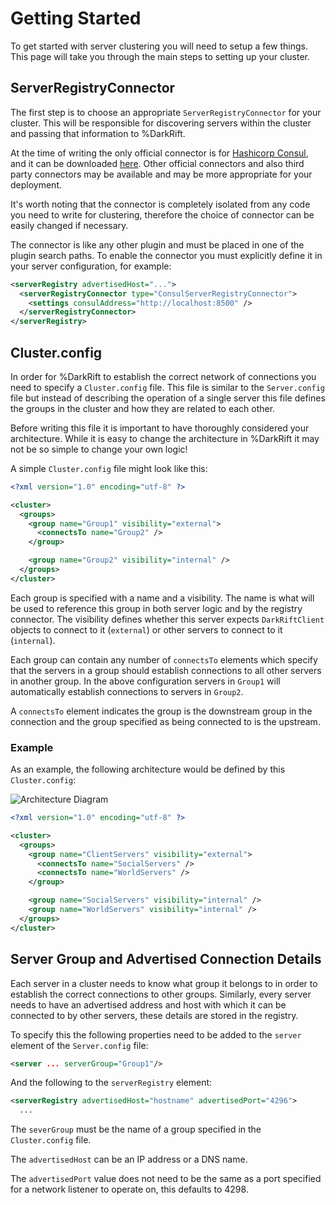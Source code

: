 # Getting Started
To get started with server clustering you will need to setup a few things. This page will take you through the main steps to setting up your cluster.

## ServerRegistryConnector
The first step is to choose an appropriate `ServerRegistryConnector` for your cluster. This will be responsible for discovering servers within the cluster and passing that information to %DarkRift.

At the time of writing the only official connector is for [Hashicorp Consul](https://www.consul.io/), and it can be downloaded [here](https://github.com/DarkRiftNetworking/consul-server-registry-connector). Other official connectors and also third party connectors may be available and may be more appropriate for your deployment.

It's worth noting that the connector is completely isolated from any code you need to write for clustering, therefore the choice of connector can be easily changed if necessary.

The connector is like any other plugin and must be placed in one of the plugin search paths. To enable the connector you must explicitly define it in your server configuration, for example:
```xml
<serverRegistry advertisedHost="...">
  <serverRegistryConnector type="ConsulServerRegistryConnector">
    <settings consulAddress="http://localhost:8500" />
  </serverRegistryConnector>
</serverRegistry>
```

## Cluster.config
In order for %DarkRift to establish the correct network of connections you need to specify a `Cluster.config` file. This file is similar to the `Server.config` file but instead of describing the operation of a single server this file defines the groups in the cluster and how they are related to each other.

Before writing this file it is important to have thoroughly considered your architecture. While it is easy to change the architecture in %DarkRift it may not be so simple to change your own logic!

A simple `Cluster.config` file might look like this:
```xml
<?xml version="1.0" encoding="utf-8" ?>

<cluster>
  <groups>
    <group name="Group1" visibility="external">
      <connectsTo name="Group2" />
    </group>

    <group name="Group2" visibility="internal" />
  </groups>
</cluster>
```

Each group is specified with a name and a visibility. The name is what will be used to reference this group in both server logic and by the registry connector. The visibility defines whether this server expects `DarkRiftClient` objects to connect to it (`external`) or other servers to connect to it (`internal`).

Each group can contain any number of `connectsTo` elements which specify that the servers in a group should establish connections to all other servers in another group. In the above configuration servers in `Group1` will automatically establish connections to servers in `Group2`.

A `connectsTo` element indicates the group is the downstream group in the connection and the group specified as being connected to is the upstream.

### Example
As an example, the following architecture would be defined by this `Cluster.config`:

![Architecture Diagram](~/images/advanced/clustering/example_architecture.png "Example Architecture")

```xml
<?xml version="1.0" encoding="utf-8" ?>

<cluster>
  <groups>
    <group name="ClientServers" visibility="external">
      <connectsTo name="SocialServers" />
      <connectsTo name="WorldServers" />
    </group>

    <group name="SocialServers" visibility="internal" />
    <group name="WorldServers" visibility="internal" />
  </groups>
</cluster>
```

## Server Group and Advertised Connection Details
Each server in a cluster needs to know what group it belongs to in order to establish the correct connections to other groups. Similarly, every server needs to have an advertised address and host with which it can be connected to by other servers, these details are stored in the registry.

To specify this the following properties need to be added to the `server` element of the `Server.config` file:
```xml
<server ... serverGroup="Group1"/>
```
And the following to the `serverRegistry` element:
```xml
<serverRegistry advertisedHost="hostname" advertisedPort="4296">
  ...
```

The `severGroup` must be the name of a group specified in the `Cluster.config` file.

The `advertisedHost` can be an IP address or a DNS name.

The `advertisedPort` value does not need to be the same as a port specified for a network listener to operate on, this defaults to 4298.

